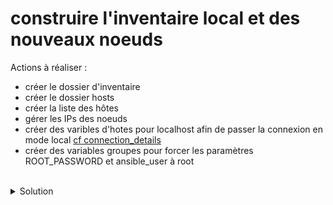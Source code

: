 # construire l'inventaire local et des nouveaux noeuds

Actions à réaliser :
- créer le dossier d'inventaire
- créer le dossier hosts
- créer la liste des hôtes
- gérer les IPs des noeuds
- créer des varibles d'hotes pour localhost afin de passer la connexion en mode local [cf connection_details](https://docs.ansible.com/ansible/latest/inventory_guide/connection_details.html)
- créer des variables groupes pour forcer les paramètres ROOT_PASSWORD et ansible_user à root

<br>

<details>

<summary>Solution</summary>

## Gestion inventaire
Créer le dossier d'inventaire
```plain
mkdir -p inventory
```{{exec}}

Créer le dossier pour les hôtes
```plain
mkdir -p inventory/hosts
```{{exec}}

Créer le fichier d'inventaire
```plain
touch inventory/hosts/inventory.yml
```{{exec}}

Utiliser l'éditeur pour générer le fichier d'inventaire inventory/hosts/inventory.yml
```plain
all:
  children:
    local:
      hosts:
        localhost:
    nodes:
      hosts:
        node01:
        node02:
        node03:

```

## Gestion des hôtes
Créer le fichier de variables hôtes pour gérer la machine locale
```plain
mkdir -p inventory/host_vars
```{{exec}}
```plain
touch inventory/host_vars/localhost.yml
```{{exec}}

Utiliser l'éditeur pour générer le fichier de variables hôtes pour gérer la machine locale inventory/hosts/inventory.yml
```plain
ansible_connection: local
ip_net: "10.1.0.0/16"
root_password: ubuntu
docker_image: "takeyamajp/ubuntu-sshd"

```

Créer les fichiers hôtes pour gérer chaque noeud (remplacer <n> par chaque numéro de noeud)
```plain
touch inventory/host_vars/node0<n>.yml
```{{exec}}

Utiliser l'éditeur pour générer le fichier de variables hôtes pour gérer la machine locale inventory/hosts/inventory.yml
```plain
ansible_host: 10.1.0.<n>

```

## Gestion group vars
Créer le fichier de variables groupe pour gérer la connexion aux noeuds
```plain
mkdir -p inventory/group_vars/nodes
```{{exec}}
```plain
touch inventory/group_vars/nodes/all.yml
```{{exec}}

Utiliser l'éditeur pour gérer la connexion aux noeuds via inventory/group_vars/nodes/all.yml
```plain
ansible_user: root

```

</details>
